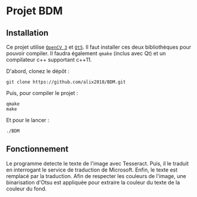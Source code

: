 
# Projet BDM

## Installation

Ce projet utilise [`OpenCV 3`](http://opencv.org/) et [`Qt5`](https://www.qt.io/). Il faut installer ces deux bibliothèques pour pouvoir compiler. Il faudra également `qmake` (inclus avec Qt) et un compilateur c++ supportant c++11.

D'abord, clonez le dépôt :

    git clone https://github.com/alix2018/BDM.git

Puis, pour compiler le projet :

    qmake
    make

Et pour le lancer :

    ./BDM

## Fonctionnement

Le programme detecte le texte de l'image avec Tesseract. Puis, il le traduit en interrogant le service de traduction de Microsoft. Enfin, le texte est remplacé par la traduction. Afin de respecter les couleurs de l'image, une binarisation d'Otsu est appliquée pour extraire la couleur du texte de la couleur du fond.

